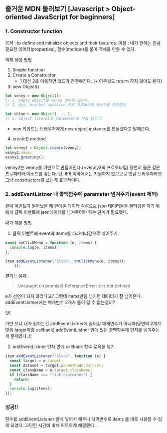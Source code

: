 ## 즐거운 MDN 둘러보기 [Javascript > Object-oriented JavaScript for beginners]

### 1. Constructor function

목적 : to define and initialize objects and their features.
이점 : 내가 원하는 만큼 필요한 데이터(properties), 함수(method)를 붙여 객체를 만들 수 있다.

객체 생성 방법

1. Simple function
2. Create a Constructor
   - 1 대신 2를 이용하면 코드가 간결해진다. (+ 아무것도 return 하지 않아도 된다)
3. new Object()

```javascript
let venny = new Object();
// 1. empty object를 venny 변수에 담는다.
// 2. dot, bracket notation 으로 프로퍼티와 메소드를 추가한다.

let chloe = new Object( ... );
// 1. object literal을 parameter로 직접 넘긴다.
```

- new 키워드는 브라우저에게 new object instance를 만들겠다고 말해준다.

4. create() method

```javascript
let venny2 = Object.create(venny);
venny2.name;
venny2.greeting();
```

venny2는 venny를 기반으로 만들어진다.(=venny2의 프로토타입)
당연히 둘은 같은 프로퍼티와 메소드를 갖는다.
단, IE8 이하에서는 지원하지 않으므로 옛날 브라우저라면 그냥 constructors를 쓰는게 효과적이다.

### 2. addEventListner 내 콜백함수에 parameter 넘겨주기(event 제외)

클릭 이벤트가 일어났을 떄 받아온 데이터 속성으로 json 데이터들을 필터링을 하기 위해서
클릭 이벤트에 json데이터를 넘겨주어야 하는 단계가 필요했다.

내가 해본 방법

1.  클릭 이벤트에 event와 items를 파라미터값으로 넣어주기.

```javascript
const onClickMenu = function (e, items) {
  console.log(e, items);
};

item.addEventListener("click", onClickMenu(e, items));
    });
```

결과는 실패..

> Uncaught (in promise) ReferenceError: e is not defined

e가 선언이 되지 않았다고?
그런데 items만을 넘기면 데이터가 잘 넘어온다.
addEventListner에는 매개변수 2개가 들어 갈 수 없는걸끼?

앗!

가만 보니 내가 원하는건 addEventListner에 들어갈 매개변수가 아니라(당연히 2개가 맞음 target이랑 callback) addEventListner 안에 있는 콜백함수에 인자를 넘겨주는게 문제였다..!!

2. addEventListner 인자 안에 callback 함수 로직을 넣기

```javascript
item.addEventListener("click", function (e) {
  const target = e.target;
  const dataset = target.parentNode.dataset;
  const className = e.target.className;
  if (className === "link-container") {
    return;
  }
  console.log(items);
});
```

### 성공!!

함수를 addEventListener 안에 넣어서 해주니 지역변수로 items 를 바로 사용할 수 있게 되었다.
고민한 시간에 비해 허무하게 해결했다..
